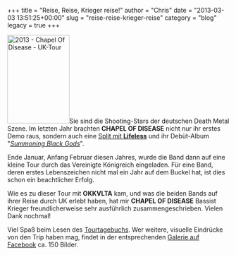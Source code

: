 +++
title = "Reise, Reise, Krieger reise!"
author = "Chris"
date = "2013-03-03 13:51:25+00:00"
slug = "reise-reise-krieger-reise"
category = "blog"
legacy = true
+++

<img src="images//2013/01/2013-Chapel-Of-Disease-UK-Tour-141x200.jpg" alt="2013 - Chapel Of Disease - UK-Tour" width="141" height="200" class="alignleft size-medium wp-image-9828" />Sie sind die Shooting-Stars der deutschen Death Metal Szene. Im letzten Jahr brachten **CHAPEL OF DISEASE** nicht nur ihr erstes Demo raus, sondern auch eine <a href="http://necroslaughter.de/2012/08/lifeless-chapel-of-disease-chapel-of-a-lifeless-cult/" title="Lifeless – Chapel Of Disease – Chapel Of A Lifeless Cult">Split mit **Lifeless**</a> und ihr Debüt-Album "<a href="http://necroslaughter.de/2012/12/chapel-of-disease-summoning-black-gods/" title="Chapel Of Disease – Summoning Black Gods">_Summoning Black Gods_</a>".

Ende Januar, Anfang Februar diesen Jahres, wurde die Band dann auf eine kleine Tour durch das Vereinigte Königreich eingeladen. Für eine Band, deren erstes Lebenszeichen nicht mal ein Jahr auf dem Buckel hat, ist dies schon ein beachtlicher Erfolg.

Wie es zu dieser Tour mit **OKKVLTA** kam, und was die beiden Bands auf ihrer Reise durch UK erlebt haben, hat mir **CHAPEL OF DISEASE** Bassist Krieger freundlicherweise sehr ausführlich zusammengeschrieben. Vielen Dank nochmal!

Viel Spaß beim Lesen des <a href="http://necroslaughter.de/2013/03/chapel-of-disease-uk-tourtagebuch-2013/">Tourtagebuchs</a>. Wer weitere, visuelle Eindrücke von den Trip haben mag, findet in der entsprechenden <a href="https://www.facebook.com/media/set/?set=a.562062250471187.133912.355427377801343&type=3">Galerie auf Facebook</a> ca. 150 Bilder.
